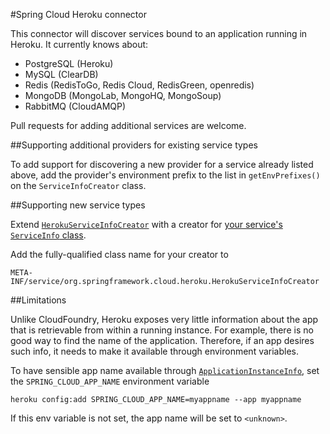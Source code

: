 #Spring Cloud Heroku connector

This connector will discover services bound to an application running in Heroku. It
currently knows about:

- PostgreSQL (Heroku)
- MySQL (ClearDB)
- Redis (RedisToGo, Redis Cloud, RedisGreen, openredis)
- MongoDB (MongoLab, MongoHQ, MongoSoup)
- RabbitMQ (CloudAMQP)

Pull requests for adding additional services are welcome.

##Supporting additional providers for existing service types

To add support for discovering a new provider for a service already listed above, add
the provider's environment prefix to the list in `getEnvPrefixes()` on the
`ServiceInfoCreator` class.

##Supporting new service types

Extend [`HerokuServiceInfoCreator`](src/main/java/org/springframework/cloud/heroku/HerokuServiceInfoCreator.java)
with a creator for [your service's `ServiceInfo` class](../spring-cloud-core/#adding-service-discovery).

Add the fully-qualified class name for your creator to

````
META-INF/service/org.springframework.cloud.heroku.HerokuServiceInfoCreator
````

##Limitations

Unlike CloudFoundry, Heroku exposes very little information about the app that is retrievable
from within a running instance. For example, there is no good way to find the name of the
application. Therefore, if an app desires such info, it needs to make it available through
environment variables.

To have sensible app name available through [`ApplicationInstanceInfo`](../core/src/main/java/org/springframework/cloud/app/ApplicationInstanceInfo.java),
set the `SPRING_CLOUD_APP_NAME` environment variable

    heroku config:add SPRING_CLOUD_APP_NAME=myappname --app myappname

If this env variable is not set, the app name will be set to `<unknown>`.